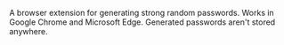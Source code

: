 A browser extension for generating strong random passwords. Works in Google Chrome and Microsoft Edge. Generated passwords aren't stored  anywhere.
